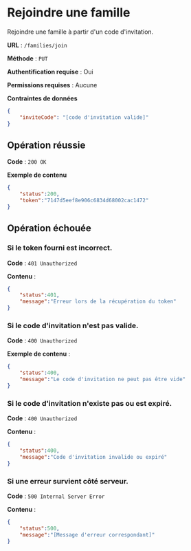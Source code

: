 # Rejoindre une famille

Rejoindre une famille à partir d'un code d'invitation.

**URL** : `/families/join`

**Méthode** : `PUT`

**Authentification requise** : Oui

**Permissions requises** : Aucune

**Contraintes de données**

```json
{
    "inviteCode": "[code d'invitation valide]"
}
```

## Opération réussie

**Code** : `200 OK`

**Exemple de contenu**

```json
{
	"status":200,
	"token":"7147d5eef8e906c6834d68002cac1472"
}
```

## Opération échouée
### Si le token fourni est incorrect.

**Code** : `401 Unauthorized`

**Contenu** :

```json
{
    "status":401,
    "message":"Erreur lors de la récupération du token"
}
```

### Si le code d'invitation n'est pas valide.

**Code** : `400 Unauthorized`

**Exemple de contenu** :

```json
{
    "status":400,
    "message":"Le code d'invitation ne peut pas être vide"
}
```

### Si le code d'invitation n'existe pas ou est expiré.

**Code** : `400 Unauthorized`

**Contenu** :

```json
{
    "status":400,
    "message":"Code d'invitation invalide ou expiré"
}
```

### Si une erreur survient côté serveur.

**Code** : `500 Internal Server Error`

**Contenu** :

```json
{
    "status":500,
    "message":"[Message d'erreur correspondant]"
}
```